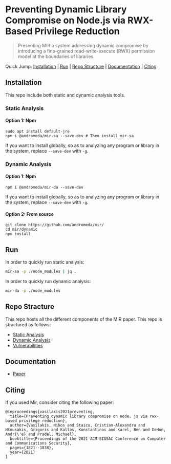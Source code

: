 # Preventing Dynamic Library Compromise on Node.js via RWX-Based Privilege Reduction
> Presenting MIR a system addressing dynamic compromise by introducing a fine-grained read-write-execute (RWX) permission model at the boundaries of libraries.

Quick Jump: [Installation](#installation) | [Run](#run) | [Repo Structure](#repo-stracture) | [Documentation](#documentation) | [Citing](#citing)

## Installation
This repo include both static and dynamic analysis tools. 

### Static Analysis

#### Option 1: Npm
```Shell
sudo apt install default-jre 
npm i @andromeda/mir-sa --save-dev # Then install mir-sa
```
If you want to install globally, so as to analyzing any program or library in the system, replace `--save-dev` with `-g`.

### Dynamic Analysis

#### Option 1: Npm
```Shell
npm i @andromeda/mir-da --save-dev
```

If you want to install globally, so as to analyzing any program or library in the system, replace `--save-dev` with `-g`.

#### Option 2: From source
```Shell 
git clone https://github.com/andromeda/mir/
cd mir/dynamic
npm install
```
## Run

In order to quickly run static analysis:
```sh
mir-sa -p ./node_modules | jq .
```
In order to quickly run dynamic analysis:
```sh
mir-da -p ./node_modules
```

## Repo Stracture

This repo hosts all the different components of the MIR paper. This repo is stractured as follows:

* [Static Analysis](./static)
* [Dynamic Analysis](./dynamic)
* [Vulnerabilities](./vulnerabilities)

## Documentation

* [Paper](http://nikos.vasilak.is/p/mir:ccs:2021.pdf)

## Citing

If you used Mir, consider citing the following paper:

```
@inproceedings{vasilakis2021preventing,
  title={Preventing dynamic library compromise on node. js via rwx-based privilege reduction},
  author={Vasilakis, Nikos and Staicu, Cristian-Alexandru and Ntousakis, Grigoris and Kallas, Konstantinos and Karel, Ben and DeHon, Andr{\'e} and Pradel, Michael},
  booktitle={Proceedings of the 2021 ACM SIGSAC Conference on Computer and Communications Security},
  pages={1821--1838},
  year={2021}
}
```
